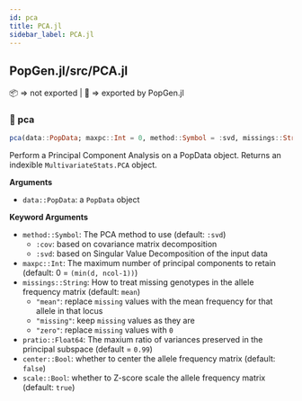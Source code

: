 ```yaml
---
id: pca
title: PCA.jl
sidebar_label: PCA.jl
---
```


## PopGen.jl/src/PCA.jl
📦  => not exported | 
🔵 => exported by PopGen.jl

### 🔵 pca
```julia
pca(data::PopData; maxpc::Int = 0, method::Symbol = :svd, missings::String = "mean", pratio::Float64 = 0.99, center::Bool = false, scale::Bool = true)
```
Perform a Principal Component Analysis on a PopData object. Returns an indexible `MultivariateStats.PCA` object.

**Arguments**
- `data::PopData`: a `PopData` object

**Keyword Arguments**
- `method::Symbol`: The PCA method to use (default: `:svd`)
    - `:cov`: based on covariance matrix decomposition
    - `:svd`: based on Singular Value Decomposition of the input data
- `maxpc::Int`: The maximum number of principal components to retain (default: 0 = `(min(d, ncol-1))`)
- `missings::String`: How to treat missing genotypes in the allele frequency matrix (default: `mean`)
    - `"mean"`: replace `missing` values with the mean frequency for that allele in that locus
    - `"missing"`: keep `missing` values as they are
    - `"zero"`: replace `missing` values with `0`
- `pratio::Float64`: The maxium ratio of variances preserved in the principal subspace (default = `0.99`)
- `center::Bool`: whether to center the allele frequency matrix (default: `false`)
- `scale::Bool`: whether to Z-score scale the allele frequency matrix (default: `true`)